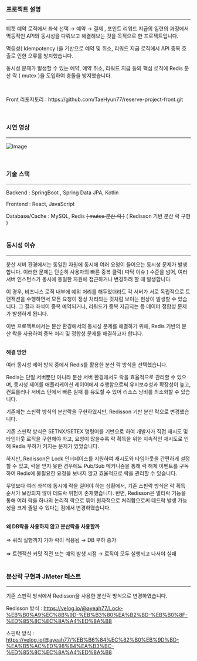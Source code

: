 
### 프로젝트 설명
---
<p>티켓 예약 로직에서 좌석 선택 → 예약 → 결제 , 포인트 리워드 지급의 일련의 과정에서 멱등적인 API와 동시성을 다뤄보고 해결해보는 것을 목적으로 한 프로젝트입니다.</p>
<p>멱등성( Idempotency )을 기반으로 예약 및 취소, 리워드 지급 로직에서 API 중복 호출로 인한 오류를 방지했습니다.</p>
<p>동시성 문제가 발생할 수 있는 예약, 예약 취소, 리워드 지급 등의 핵심 로직에 Redis 분산 락 ( mutex )을 도입하여 충돌을 방지했습니다.</p><br>

<p>Front 리포지토리 : https://github.com/TaeHyun77/reserve-project-front.git</p>
<br>

### 시연 영상
---
![Image](https://github.com/user-attachments/assets/04e6af77-44d2-4098-a96e-c605e5922f66)

<br>

### 기술 스택
---
Backend : SpringBoot , Spring Data JPA, Kotlin

Frontend : React, JavaScript

Database/Cache : MySQL, Redis ~~( mutex 분산 락 )~~ ( Redisson 기반 분산 락 구현 )<br><br>

### 동시성 이슈

---

분산 서버 환경에서는 동일한 자원에 동시에 여러 요청이 들어오는 동시성 문제가 발생합니다. 이러한 문제는 단순히 사용자의 빠른 중복 클릭( 따닥 이슈 ) 수준을 넘어, 여러 서버 인스턴스가 동시에 동일한 자원에 접근하거나 변경하려 할 때 발생합니다.

이 경우, 비즈니스 로직 내부에 예외 처리를 해두었더라도 각 서버가 서로 독립적으로 트랜잭션을 수행하면서 모든 요청이 정상 처리되는 것처럼 보이는 현상이 발생할 수 있습니다.
그 결과 좌석이 중복 예약되거나, 리워드가 중복 지급되는 등 데이터 정합성 문제가 발생하게 됩니다.

이번 프로젝트에서는 분산 환경에서의 동시성 문제를 해결하기 위해, Redis 기반의 분산 락을 사용하여 중복 처리 및 정합성 문제를 해결하고자 합니다.<br><br>

**해결 방안**

여러 동시성 제어 방식 중에서 Redis를 활용한 분산 락 방식을 선택했습니다.

Redis는 단일 서버뿐만 아니라 분산 서버 환경에서도 락을 효율적으로 관리할 수 있으며, 동시성 제어를 애플리케이션 레이어에서 수행함으로써 유지보수성과 확장성이 높고, 컨트롤러나 서비스 단에서 빠른 실패 를 유도할 수 있어 리소스 낭비를 최소화할 수 있습니다.

기존에는 스핀락 방식의 분산락을 구현하였지만, Redisson 기반 분산 락으로 변경했습니다.

기존 스핀락 방식은 SETNX/SETEX 명령어를 기반으로 하여 개발자가 직접 재시도 및 타임아웃 로직을 구현해야 하고, 요청이 많을수록 락 획득을 위한 지속적인 재시도로 인해 Redis 부하가 커지는 문제가 있었습니다.

하지만, Redisson은 Lock 인터페이스를 지원하여 재시도와 타임아웃을 간편하게 설정할 수 있고, 락을 얻지 못한 경우에도 Pub/Sub 메커니즘을 통해 락 해제 이벤트를 구독하여 Redis에 불필요한 요청을 보내지 않고 효율적으로 락을 관리할 수 있습니다.

무엇보다 여러 좌석에 동시에 락을 걸어야 하는 상황에서, 기존 스핀락 방식은 락 획득 순서가 보장되지 않아 데드락 위험이 존재했습니다.
반면, Redisson은 멀티락 기능을 통해 여러 락을 하나의 논리적 락으로 묶어 원자적으로 처리함으로써 데드락 발생 가능성을 크게 줄일 수 있다는 점에서 변경하였습니다.<br><br>

**왜 DB락을 사용하지 않고 분산락을 사용할까**<br><br>
⇒ 쿼리 실행까지 가야 락이 적용됨 → DB 부하 증가<br><br>
⇒ 트랜잭션 커밋 직전 또는 예외 발생 시점 → 로직이 모두 실행되고 나서야 실패<br><br>


### 분산락 구현과 JMeter 테스트
---

기존 스핀락 방식에서 Redisson을 사용한 분산락 방식으로 변경하였습니다.

Redisson 방식 : https://velog.io/@ayeah77/Lock-%EB%B0%A9%EC%8B%9D-%EB%B3%80%EA%B2%BD-%EB%B0%8F-%ED%85%8C%EC%8A%A4%ED%8A%B8

스핀락 방식 : https://velog.io/@ayeah77/%EB%B6%84%EC%82%B0%EB%9D%BD-%EA%B5%AC%ED%98%84%EA%B3%BC-%ED%85%8C%EC%8A%A4%ED%8A%B8
